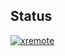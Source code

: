 ## Status

[![xremote](https://catalog.flipperzero.one/application/xremote/widget)](https://catalog.flipperzero.one/application/xremote/page)